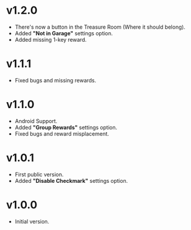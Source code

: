 # v1.2.0
* There's now a button in the Treasure Room (Where it should belong).
* Added **"Not in Garage"** settings option.
* Added missing 1-key reward.

# v1.1.1
* Fixed bugs and missing rewards.

# v1.1.0
* Android Support.
* Added **"Group Rewards"** settings option.
* Fixed bugs and reward misplacement.

# v1.0.1
* First public version.
* Added **"Disable Checkmark"** settings option.

# v1.0.0
* Initial version.